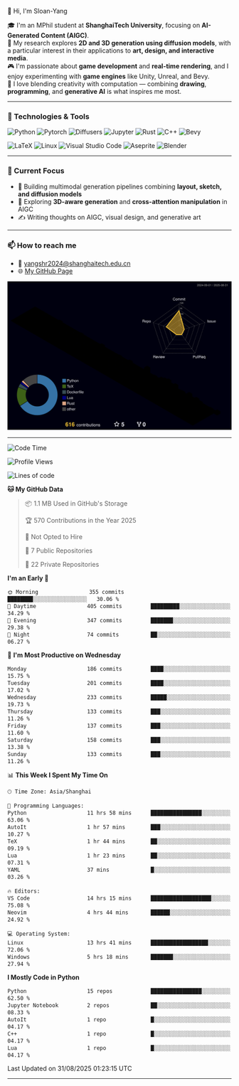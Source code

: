 👋 Hi, I'm Sloan-Yang

🎓 I'm an MPhil student at **ShanghaiTech University**, focusing on **AI-Generated Content (AIGC)**.  
🧠 My research explores **2D and 3D generation using diffusion models**, with a particular interest in their applications to **art, design, and interactive media**.  
🎮 I'm passionate about **game development** and **real-time rendering**, and I enjoy experimenting with **game engines** like Unity, Unreal, and Bevy.  
🎨 I love blending creativity with computation — combining **drawing**, **programming**, and **generative AI** is what inspires me most.

---

### 🧰 Technologies & Tools

![Python](https://img.shields.io/badge/python-%233776AB.svg?style=for-the-badge&logo=python&logoColor=white)
![Pytorch](https://img.shields.io/badge/pytorch-%23EE4C2C.svg?style=for-the-badge&logo=pytorch&logoColor=white)
![Diffusers](https://img.shields.io/badge/diffusers-HuggingFace-yellow?style=for-the-badge&logo=huggingface&logoColor=black)
![Jupyter](https://img.shields.io/badge/Jupyter-%23F37626.svg?style=for-the-badge&logo=Jupyter&logoColor=white)
![Rust](https://img.shields.io/badge/Rust-%23000000.svg?style=for-the-badge&logo=rust&logoColor=white)
![C++](https://img.shields.io/badge/C++-%2300599C.svg?style=for-the-badge&logo=c%2B%2B&logoColor=white)
![Bevy](https://img.shields.io/badge/Bevy-000000.svg?style=for-the-badge&logo=bevy&logoColor=white)

![LaTeX](https://img.shields.io/badge/LaTeX-47A141?style=for-the-badge&logo=latex&logoColor=white)
![Linux](https://img.shields.io/badge/Linux-FCC624?style=for-the-badge&logo=linux&logoColor=black)
![Visual Studio Code](https://img.shields.io/badge/VSCode-0078d7.svg?style=for-the-badge&logo=visual-studio-code&logoColor=white)
![Aseprite](https://img.shields.io/badge/Aseprite-FFFFFF?style=for-the-badge&logo=Aseprite&logoColor=%237D929E)
![Blender](https://img.shields.io/badge/Blender-F5792A?style=for-the-badge&logo=blender&logoColor=white)

---

### 🔭 Current Focus

- 🎨 Building multimodal generation pipelines combining **layout, sketch, and diffusion models**
- 🧪 Exploring **3D-aware generation** and **cross-attention manipulation** in AIGC
- ✍️ Writing thoughts on AIGC, visual design, and generative art

---

### 📫 How to reach me

- 📧 <a href="mailto:yangshr2024@shanghaitech.edu.cn">yangshr2024@shanghaitech.edu.cn</a>
- 🌐 [My GitHub Page](https://sloan-yang.github.io)  



![3D Profile](https://raw.githubusercontent.com/Sloan-Yang/Sloan-Yang/main/profile-3d-contrib/profile-night-rainbow.svg)

---


<!--START_SECTION:waka-->
![Code Time](http://img.shields.io/badge/Code%20Time-499%20hrs%206%20mins-blue)

![Profile Views](http://img.shields.io/badge/Profile%20Views-0-blue)

![Lines of code](https://img.shields.io/badge/From%20Hello%20World%20I%27ve%20Written-2.1%20million%20lines%20of%20code-blue)

**🐱 My GitHub Data** 

> 📦 1.1 MB Used in GitHub's Storage 
 > 
> 🏆 570 Contributions in the Year 2025
 > 
> 🚫 Not Opted to Hire
 > 
> 📜 7 Public Repositories 
 > 
> 🔑 22 Private Repositories 
 > 
**I'm an Early 🐤** 

```text
🌞 Morning                355 commits         ████████░░░░░░░░░░░░░░░░░   30.06 % 
🌆 Daytime                405 commits         █████████░░░░░░░░░░░░░░░░   34.29 % 
🌃 Evening                347 commits         ███████░░░░░░░░░░░░░░░░░░   29.38 % 
🌙 Night                  74 commits          ██░░░░░░░░░░░░░░░░░░░░░░░   06.27 % 
```
📅 **I'm Most Productive on Wednesday** 

```text
Monday                   186 commits         ████░░░░░░░░░░░░░░░░░░░░░   15.75 % 
Tuesday                  201 commits         ████░░░░░░░░░░░░░░░░░░░░░   17.02 % 
Wednesday                233 commits         █████░░░░░░░░░░░░░░░░░░░░   19.73 % 
Thursday                 133 commits         ███░░░░░░░░░░░░░░░░░░░░░░   11.26 % 
Friday                   137 commits         ███░░░░░░░░░░░░░░░░░░░░░░   11.60 % 
Saturday                 158 commits         ███░░░░░░░░░░░░░░░░░░░░░░   13.38 % 
Sunday                   133 commits         ███░░░░░░░░░░░░░░░░░░░░░░   11.26 % 
```


📊 **This Week I Spent My Time On** 

```text
🕑︎ Time Zone: Asia/Shanghai

💬 Programming Languages: 
Python                   11 hrs 58 mins      ████████████████░░░░░░░░░   63.06 % 
AutoIt                   1 hr 57 mins        ███░░░░░░░░░░░░░░░░░░░░░░   10.27 % 
TeX                      1 hr 44 mins        ██░░░░░░░░░░░░░░░░░░░░░░░   09.19 % 
Lua                      1 hr 23 mins        ██░░░░░░░░░░░░░░░░░░░░░░░   07.31 % 
YAML                     37 mins             █░░░░░░░░░░░░░░░░░░░░░░░░   03.26 % 

🔥 Editors: 
VS Code                  14 hrs 15 mins      ███████████████████░░░░░░   75.08 % 
Neovim                   4 hrs 44 mins       ██████░░░░░░░░░░░░░░░░░░░   24.92 % 

💻 Operating System: 
Linux                    13 hrs 41 mins      ██████████████████░░░░░░░   72.06 % 
Windows                  5 hrs 18 mins       ███████░░░░░░░░░░░░░░░░░░   27.94 % 
```

**I Mostly Code in Python** 

```text
Python                   15 repos            ████████████████░░░░░░░░░   62.50 % 
Jupyter Notebook         2 repos             ██░░░░░░░░░░░░░░░░░░░░░░░   08.33 % 
AutoIt                   1 repo              █░░░░░░░░░░░░░░░░░░░░░░░░   04.17 % 
C++                      1 repo              █░░░░░░░░░░░░░░░░░░░░░░░░   04.17 % 
Lua                      1 repo              █░░░░░░░░░░░░░░░░░░░░░░░░   04.17 % 
```




 Last Updated on 31/08/2025 01:23:15 UTC
<!--END_SECTION:waka-->

---





